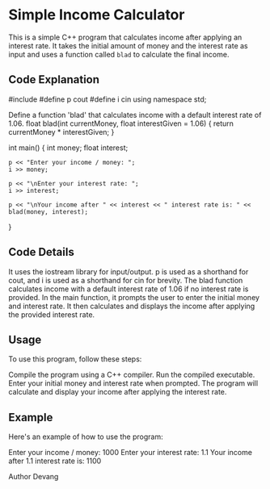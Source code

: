 # Simple Income Calculator

This is a simple C++ program that calculates income after applying an interest rate. It takes the initial amount of money and the interest rate as input and uses a function called `blad` to calculate the final income.

## Code Explanation

#include <iostream>
#define p cout
#define i cin
using namespace std;

Define a function 'blad' that calculates income with a default interest rate of 1.06.
float blad(int currentMoney, float interestGiven = 1.06) {
    return currentMoney * interestGiven;
}

int main() {
    int money; 
    float interest;

    p << "Enter your income / money: ";
    i >> money;

    p << "\nEnter your interest rate: ";
    i >> interest;

    p << "\nYour income after " << interest << " interest rate is: " << blad(money, interest);
}

## Code Details
It uses the iostream library for input/output.
p is used as a shorthand for cout, and i is used as a shorthand for cin for brevity.
The blad function calculates income with a default interest rate of 1.06 if no interest rate is provided.
In the main function, it prompts the user to enter the initial money and interest rate.
It then calculates and displays the income after applying the provided interest rate.

## Usage
To use this program, follow these steps:

Compile the program using a C++ compiler.
Run the compiled executable.
Enter your initial money and interest rate when prompted.
The program will calculate and display your income after applying the interest rate. 

## Example
Here's an example of how to use the program:

Enter your income / money: 1000
Enter your interest rate: 1.1
Your income after 1.1 interest rate is: 1100

Author
Devang
